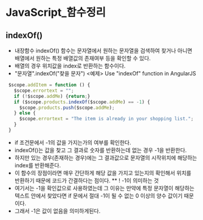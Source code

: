 # JavaScript_함수정리

## indexOf()
 - 내장함수 indexOf() 함수는 문자열에서 원하는 문자열을 검색하여 찾거나 아니면 배열에서 원하는 특정 배열값의 존재여부 등을 확인할 수 있다.
 - 배열의 경우 위치값을 index로 반환하는 함수이다.
 - "문자열".indexOf("찾을 문자")
<예제> Use "indexOf" function in AngularJS
~~~JavaScript
 $scope.addItem = function () {
   $scope.errortext = "";
   if (!$scope.addMe) {return;}
   if ($scope.products.indexOf($scope.addMe) == -1) {
     $scope.products.push($scope.addMe);
   } else {
     $scope.errortext = "The item is already in your shopping list.";
   }
 }
~~~
  - if 조건문에서 -1의 값을 가지는가의 여부를 확인한다.
  - indexOf()는 값을 찾고 그 결과로 숫자를 반환하는데 없는 경우 -1을 반환한다.
  - 하지만 있는 경우(존재하는 경우)에는 그 결과값으로 문자열의 시작위치에 해당하는 index를 반환해준다.
  - 이 함수의 장점이라면 매우 간단하게 해당 값을 가지고 있는지의 확인해서 위치를 반환하기 때문에 코드가 간결하다는 점이다.
  ** ! -1이 의미하는 것
  - 여기서는 -1을 확인값으로 사용하였는데 그 이유는 만약에 특정 문자열이 해당하는 텍스트 안에서 찾았다면 if 문에서 절대 -1이 될 수 없는 0 이상의 양수 값이기 때문이다.
  - 그래서 -1은 값이 없음을 의미하게된다.
